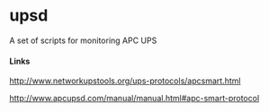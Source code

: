 # upsd

A set of scripts for monitoring APC UPS

#### Links

http://www.networkupstools.org/ups-protocols/apcsmart.html

http://www.apcupsd.com/manual/manual.html#apc-smart-protocol
